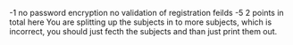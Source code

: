 -1 no password encryption
no validation of registration feilds -5
2 points in total here
You are splitting up the subjects in to more subjects, which is incorrect, you should just fecth the subjects and than just print them out.

